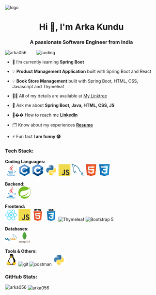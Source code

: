![logo](https://github.com/Arka056/Arka056/blob/main/GitHub%20Banner.png)
<h1 align="center">Hi 👋, I'm Arka Kundu</h1>
<h3 align="center">A passionate Software Engineer from India</h3>
<img align="right" alt="coding" width="400" src="https://user-images.githubusercontent.com/55389276/140866485-8fb1c876-9a8f-4d6a-98dc-08c4981eaf70.gif">
<p align="left"> <img src="https://komarev.com/ghpvc/?username=arka056&label=Profile%20views&color=0e75b6&style=flat" alt="arka056" /> </p>

- 🌱 I’m currently learning **Spring Boot**

- 💡 **Product Management Application** built with Spring Boot and React
 
- 💡 **Book Store Management** built with Spring Boot, HTML, CSS, Javascript and Thymeleaf

- 👨‍💻 All of my details are available at [My Linktree](https://linktr.ee/arkaxyz_?utm_source=linktree_profile_share&ltsid=946b3c31-3fb4-47b5-91e5-b2e3e3d03f43)

- 💬 Ask me about **Spring Boot, Java, HTML, CSS, JS**

- 👨‍�‍� How to reach me **[LinkedIn](https://www.linkedin.com/in/arka-kundu-03b2a226b/)**

- 🗂️ Know about my experiences **[Resume](https://drive.google.com/file/d/1_cwBmTibxnmmyWBl-Zg7F6kxEFicywvj/view?usp=sharing)**

- ⚡ Fun fact **I am funny 😁**

<h3 align="left">Tech Stack:</h3>

<p align="left">
  <strong>Coding Languages:</strong> <br>
  <img src="https://raw.githubusercontent.com/devicons/devicon/master/icons/java/java-original.svg" alt="java" width="40" height="40"/>
  <img src="https://raw.githubusercontent.com/devicons/devicon/master/icons/c/c-original.svg" alt="c" width="40" height="40"/>
  <img src="https://raw.githubusercontent.com/devicons/devicon/master/icons/cplusplus/cplusplus-original.svg" alt="cpp" width="40" height="40"/>
  <img src="https://raw.githubusercontent.com/devicons/devicon/master/icons/python/python-original.svg" alt="python" width="40" height="40"/>
  <img src="https://raw.githubusercontent.com/devicons/devicon/master/icons/javascript/javascript-original.svg" alt="javascript" width="40" height="40"/>
  <img src="https://raw.githubusercontent.com/devicons/devicon/master/icons/mysql/mysql-original.svg" alt="sql" width="40" height="40"/>
  <img src="https://raw.githubusercontent.com/devicons/devicon/master/icons/html5/html5-original.svg" alt="html5" width="40" height="40"/>
  <img src="https://raw.githubusercontent.com/devicons/devicon/master/icons/css3/css3-original.svg" alt="css3" width="40" height="40"/>
</p>

<p align="left">
  <strong>Backend:</strong> <br>
  <img src="https://raw.githubusercontent.com/devicons/devicon/master/icons/java/java-original.svg" alt="java" width="40" height="40"/>
  <img src="https://raw.githubusercontent.com/devicons/devicon/master/icons/spring/spring-original.svg" alt="spring boot" width="40" height="40"/>
</p>


<p align="left">
  <strong>Frontend:</strong> <br>
  <img src="https://raw.githubusercontent.com/devicons/devicon/master/icons/react/react-original.svg" alt="react" width="40" height="40"/>
  <img src="https://raw.githubusercontent.com/devicons/devicon/master/icons/javascript/javascript-original.svg" alt="javascript" width="40" height="40"/>
  <img src="https://raw.githubusercontent.com/devicons/devicon/master/icons/html5/html5-original-wordmark.svg" alt="html5" width="40" height="40"/>
  <img src="https://raw.githubusercontent.com/devicons/devicon/master/icons/css3/css3-original-wordmark.svg" alt="css3" width="40" height="40"/>
  <img src="https://www.thymeleaf.org/images/thymeleaf.png" alt="Thymeleaf" width="40" height="40"/>
  <img src="https://getbootstrap.com/docs/5.0/assets/brand/bootstrap-logo.svg" alt="Bootstrap 5" width="40" height="40"/>



</p>

<p align="left">
  <strong>Databases:</strong> <br>
  <img src="https://raw.githubusercontent.com/devicons/devicon/master/icons/mysql/mysql-original-wordmark.svg" alt="mysql" width="40" height="40"/>
  <img src="https://raw.githubusercontent.com/devicons/devicon/master/icons/mongodb/mongodb-original-wordmark.svg" alt="mongodb" width="40" height="40"/>
</p>

<p align="left">
  <strong>Tools & Others:</strong> <br>
  <img src="https://raw.githubusercontent.com/devicons/devicon/master/icons/linux/linux-original.svg" alt="linux" width="40" height="40"/>
  <img src="https://www.vectorlogo.zone/logos/git-scm/git-scm-icon.svg" alt="git" width="40" height="40"/>
  <img src="https://www.vectorlogo.zone/logos/getpostman/getpostman-icon.svg" alt="postman" width="40" height="40"/>
  <img src="https://raw.githubusercontent.com/devicons/devicon/master/icons/python/python-original.svg" alt="python" width="40" height="40"/>
</p>

<h3 align="left">GitHub Stats:</h3>
<p><img align="left" src="https://github-readme-stats.vercel.app/api/top-langs?username=arka056&show_icons=true&locale=en&layout=compact" alt="arka056" /></p>

<p>&nbsp;<img align="center" src="https://github-readme-stats.vercel.app/api?username=arka056&show_icons=true&locale=en" alt="arka056" /></p>


